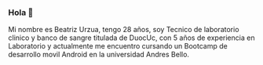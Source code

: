 ### Hola 👋
Mi nombre es Beatriz Urzua, tengo 28 años, soy Tecnico de laboratorio clinico y banco de sangre titulada de DuocUc,
con 5 años de experiencia en Laboratorio y actualmente me encuentro cursando un Bootcamp de desarrollo movil Android
en la universidad Andres Bello. 

